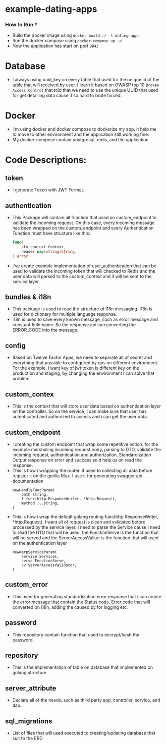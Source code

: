 # example-dating-apps
### How to Run ? 
- Build the docker image using ```docker build ./ -t dating-apps```
- Run the docker compose using ```docker-compose up -d```
- Now the application has start on port ```8843```

# Database
- I always using uuid_key on every table that used for the unique id of the table that will received by user. I learn it based on OWASP top 10 ```Broken Access Control``` that told that we need to use the unique UUID that used for get detailing data cause it so hard to brute forced.

# Docker
- I'm using docker and docker compose to dockerize my app. it help me to move to other environment and the application still working fine. 
- My docker-compose contain postgresql, redis, and the application.

# Code Descriptions:
## token
- I generate Token with JWT Format. 

## authentication
- This Package will contain all function that used on custom_endpoint to validate the incoming request. On this case, every incoming message has been wrapped on the custom_endpoint and every Authentication Function must have structure like this:
    ```go
    func(
        ctx context.Context,
        header map[string]string,
    ) error
    ``` 
- I've create example implementation of user_authentication that can be used to validate the incoming token that will checked to Redis and the user data will parsed to the custom_context and it will be sent to the service layer.

## bundles & i18n
- This package is used to read the structure of i18n messaging. i18n is used for dictionary for multiple language response.
- i18n is used to save every known message, such as error message and constant field name. So the response api can converting the ERROR_CODE into the message. 

## config
- Based on Twelve Factor Apps, we need to separate all of secret and everything that possible to configured by ops on different environment. For the example, i want key of jwt token is different key on the production and staging, by changing the environment i can solve that problem.

## custom_contex
- This is the context that will store user data based on authentication layer on the controller. So on the service, i can make sure that user has autenticated and authorized to access and i can get the user data.

## custom_endpoint
- I creating the custom endpoint that wrap some repetitive action. for the example marshaling incoming request body, parsing to DTO, validate the incoming request, authentication and authorization, Standardization Output response on error and success so it help us on read the response.
- This is how i wrapping the router. it used to collecting all data before register it on the gorilla Mux. I use it for generating swagger api documentation
    ```
    NewHandleFuncParam(
        path string,
        f func(http.ResponseWriter, *http.Request),
        method ...string,
    )
    ```
- This is how i wrap the default golang routing func(http.ResponseWriter, *http.Request). I want all of request is clean and validated before processed by the service layer. I need to parse the Service cause i need to read the DTO that will be used, the FunctionServe is the function that will be served and the ServerAccessValitor is the function that will used on the authentication layer
    ```
    NewWarpServiceParam(
        service Services,
        serve FunctionServe,
        cv ServerAccessValidator,
    ) 
    ```

## custom_error
- This used for generating standardization error response that i can create the error message that contain the Status code, Error code that will converted on i18n, adding the caused by for logging etc.

## password 
- This repository contain function that used to encrypt/hash the password. 

## repository
- This is the implementation of table on database that implemented on golang structure.

## server_attribute
- Declare all of the needs, such as third party app, controller, service, and dao.

## sql_migrations
- List of files that will used executed to creating/updating database that suit to the ERD

